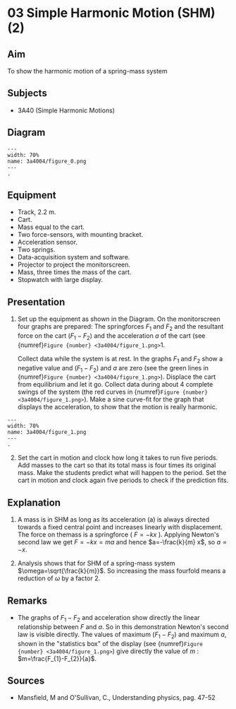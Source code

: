 # 03 Simple Harmonic Motion (SHM) (2) 
  
## Aim   
 To show the harmonic motion of a spring-mass system    
  
## Subjects   
* 3A40 (Simple Harmonic Motions)   

## Diagram
   
```{figure} figures/figure_0.png  
---  
width: 70%  
name: 3a4004/figure_0.png  
---  
. 
```

## Equipment
 *  Track, $2.2\mathrm{~m}$.
 *  Cart. 
 *  Mass equal to the cart. 
 *  Two force-sensors, with mounting bracket. 
 *  Acceleration sensor. 
 *  Two springs. 
 *  Data-acquisition system and software. 
 *  Projector to project the monitorscreen. 
 *  Mass, three times the mass of the cart. 
 *  Stopwatch with large display.
    
  
## Presentation   
1. Set up the equipment as shown in the Diagram. On the monitorscreen four graphs are prepared: The springforces $F_{1}$ and $F_{2}$ and the resultant force on the cart $\left(F_{1}-F_{2}\right)$ and the acceleration $a$ of the cart (see {numref}`Figure {number} <3a4004/figure_1.png>`1.

    Collect data while the system is at rest. In the graphs $F_{1}$ and $F_{2}$ show a negative value and $\left(F_{1}-F_{2}\right)$ and $a$ are zero (see the green lines in {numref}`Figure {number} <3a4004/figure_1.png>`). Displace the cart from equilibrium and let it go. Collect data during about 4 complete swings of the system (the red curves in {numref}`Figure {number} <3a4004/figure_1.png>`). Make a sine curve-fit for the graph that displays the acceleration, to show that the motion is really harmonic.

```{figure} figures/figure_1.png  
---  
width: 70%  
name: 3a4004/figure_1.png  
---  
. 
```


2. Set the cart in motion and clock how long it takes to run five periods. Add masses to the cart so that its total mass is four times its original mass. Make the students predict what will happen to the period. Set the cart in motion and clock again five periods to check if the prediction fits.
  
## Explanation   
1. A mass is in SHM as long as its acceleration (a) is always directed towards a fixed central point and increases linearly with displacement. The force on themass is a springforce ( $F=-k x$ ). Applying Newton's second law we get $F=-k x=m a$ and hence $a=-\frac{k}{m} x$, so $a \propto-x$.

2. Analysis shows that for SHM of a spring-mass system $\omega=\sqrt{\frac{k}{m}}$. So increasing the mass fourfold means a reduction of $\omega$ by a factor 2.

## Remarks   
- The graphs of $F_{1}-F_{2}$ and acceleration show directly the linear relationship between $F$ and $a$. So in this demonstration Newton's second law is visible directly. The values of maximum $\left(F_{1}-F_{2}\right)$ and maximum $a$, shown in the "statistics box" of the display (see {numref}`Figure {number} <3a4004/figure_1.png>`) give directly the value of $m$ : $m=\frac{F_{1}-F_{2}}{a}$.
    
  
## Sources
 *  Mansfield, M and O'Sullivan, C., Understanding physics, pag. 47-52
  